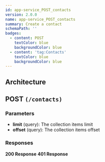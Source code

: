 ```yaml
---
id: app-service_POST_contacts
version: 2.0.0
name: app-service_POST_contacts
summary: Create a contact
schemaPath: ''
badges:
  - content: POST
    textColor: blue
    backgroundColor: blue
  - content: 'tag:Contacts'
    textColor: blue
    backgroundColor: blue
---
```

## Architecture
<NodeGraph />



## POST `(/contacts)`

### Parameters
- **limit** (query): The collection items limit
- **offset** (query): The collection items offset




### Responses
**200 Response**
<SchemaViewer file="response-200.json" maxHeight="500" id="response-200" />
      **401 Response**
<SchemaViewer file="response-401.json" maxHeight="500" id="response-401" />
